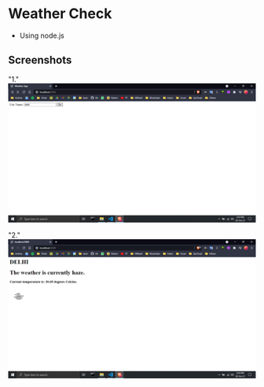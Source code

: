 # Weather Check
- Using node.js

## Screenshots
"1."
![City Input](images/City%20NameInput.png)


"2."
![Weather Info](images/weather%20info.png)